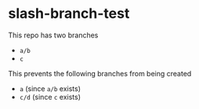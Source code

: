 # slash-branch-test

This repo has two branches

- `a/b`
- `c`

This prevents the following branches from being created

- `a` (since `a/b` exists)
- `c/d` (since `c` exists)
